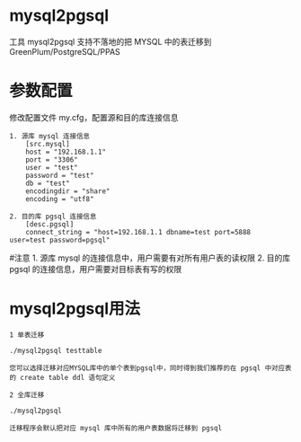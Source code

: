 # mysql2pgsql
工具 mysql2pgsql 支持不落地的把 MYSQL 中的表迁移到 GreenPlum/PostgreSQL/PPAS


# 参数配置
修改配置文件 my.cfg，配置源和目的库连接信息

	1. 源库 mysql 连接信息
		[src.mysql]
		host = "192.168.1.1"
		port = "3306"
		user = "test"
		password = "test"
		db = "test"
		encodingdir = "share"
		encoding = "utf8"

	2. 目的库 pgsql 连接信息
		[desc.pgsql]
		connect_string = "host=192.168.1.1 dbname=test port=5888  user=test password=pgsql"


#注意
	1. 源库 mysql 的连接信息中，用户需要有对所有用户表的读权限
	2. 目的库 pgsql 的连接信息，用户需要对目标表有写的权限

# mysql2pgsql用法

	1 单表迁移
	
	./mysql2pgsql testtable
	
	您可以选择迁移对应MYSQL库中的单个表到pgsql中，同时得到我们推荐的在 pgsql 中对应表的 create table ddl 语句定义
	
	2 全库迁移
	
	./mysql2pgsql 
	
	迁移程序会默认把对应 mysql 库中所有的用户表数据将迁移到 pgsql


